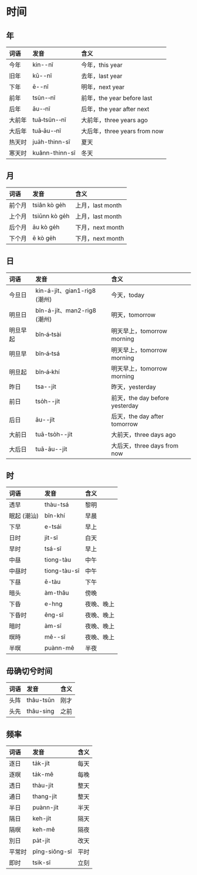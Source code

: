 # 时间

## **年**

| 词语 | 发音 | 含义 |
| :--- | :--- | :--- |
| 今年 | kin--nî | 今年，this year |
| 旧年 | kū--nî | 去年，last year |
| 下年 | ē--nî | 明年，next year |
| 前年 | tsûn-‑nî | 前年，the year before last |
| 后年 | āu-‑nî | 后年，the year after next |
| 大前年 | tuā‑tsûn-‑nî | 大前年，three years ago |
| 大后年 | tuā‑āu-‑nî | 大后年，three years from now |
| 热天时 | jua̍h-thinn-sî | 夏天 |
| 寒天时 | kuânn-thinn-sî | 冬天 |

## **月**

| 词语 | 发音 | 含义 |
| :--- | :--- | :--- |
| 前个月 | tsiân kò ge̍h | 上月，last month |
| 上个月 | tsiūnn kò ge̍h | 上月，last month |
| 后个月 | āu kò ge̍h | 下月，next month |
| 下个月 | ē kò ge̍h | 下月，next month |

## **日**

| 词语 | 发音 | 含义 |
| :--- | :--- | :--- |
| 今旦日 | kin-á-ji̍t、gian1-rig8 \(潮州\) | 今天，today |
| 明旦日 | bîn-á-ji̍t、man2-rig8 \(潮州\) | 明天，tomorrow |
| 明旦早起 | bîn‑á‑tsài | 明天早上，tomorrow morning |
| 明旦早 | bîn‑á‑tsá | 明天早上，tomorrow morning |
| 明旦起 | bîn‑á‑khí | 明天早上，tomorrow morning |
| 昨日 | tsa--ji̍t | 昨天，yesterday |
| 前日 | tso̍h--ji̍t | 前天，the day before yesterday |
| 后日 | āu--ji̍t | 后天，the day after tomorrow |
| 大前日 | tuā-tso̍h--ji̍t | 大前天，three days ago |
| 大后日 | tuā-āu--ji̍t | 大后天，three days from now |

## **时**

| 词语 | 发音 | 含义 |
| :--- | :--- | :--- |
| 透早 | thàu-tsá | 黎明 |
| 眠起 \(潮汕\) | bîn-khí | 早晨 |
| 下早 | e-tsái | 早上 |
| 日时 | ji̍t-sî | 白天 |
| 早时 | tsá-sî | 早上 |
| 中昼 | tiong-tàu | 中午 |
| 中昼时 | tiong-tàu-sî | 中午 |
| 下昼 | ē-tàu | 下午 |
| 暗头 | àm-thâu | 傍晚 |
| 下昏 | e-hng | 夜晚、晚上 |
| 下昏时 | êng-sî | 夜晚、晚上 |
| 暗时 | àm-sî | 夜晚、晚上 |
| 暝時 | mê--sî | 夜晚、晚上 |
| 半暝 | puànn-mê | 半夜 |

## 毋确切兮时间

| 词语 | 发音 | 含义 |
| :--- | :--- | :--- |
| 头阵 | thâu-tsūn | 刚才 |
| 头先 | thâu-sing | 之前 |

## 频率

| 词语 | 发音 | 含义 |
| :--- | :--- | :--- |
| 逐日 | ta̍k-ji̍t | 每天 |
| 逐暝 | ta̍k-mê | 每晚 |
| 透日 | thàu-ji̍t | 整天 |
| 通日 | thang-ji̍t | 整天 |
| 半日 | puànn-ji̍t | 半天 |
| 隔日 | keh-ji̍t | 隔天 |
| 隔暝 | keh-mê | 隔夜 |
| 別日 | pa̍t-ji̍t | 改天 |
| 平常时 | pîng-siông-sî | 平时 |
| 即时 | tsik-sî | 立刻 |

